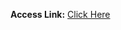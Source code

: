 **Access Link:** [Click Here ](https://humayunshariarhimu.github.io/BrainGuru/Simulation/EMF_Generator/)
